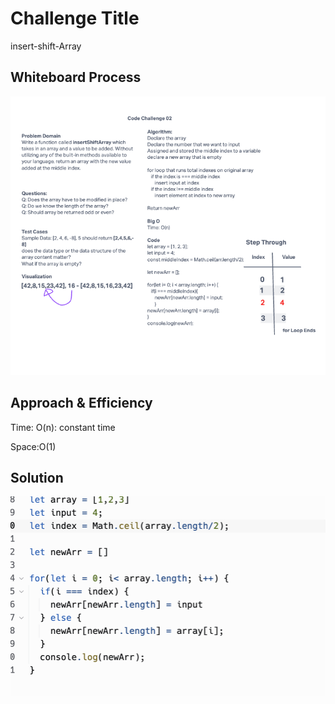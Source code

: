 # Challenge Title
insert-shift-Array

## Whiteboard Process
![Array Reverse](../assets/insetShiftArray.png)

## Approach & Efficiency
Time: O(n): constant time

Space:O(1)

## Solution

![Code](../assets/codescreenshot.png)
